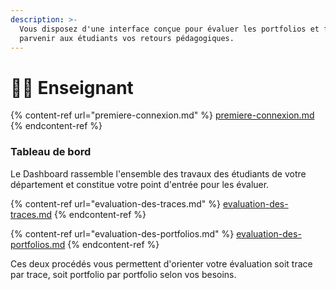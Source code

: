 ```yaml
---
description: >-
  Vous disposez d'une interface conçue pour évaluer les portfolios et faire
  parvenir aux étudiants vos retours pédagogiques.
---
```


# 🧑🏫 Enseignant

{% content-ref url="premiere-connexion.md" %}
[premiere-connexion.md](premiere-connexion.md)
{% endcontent-ref %}

### Tableau de bord

Le Dashboard rassemble l'ensemble des travaux des étudiants de votre département et constitue votre point d'entrée pour les évaluer.

{% content-ref url="evaluation-des-traces.md" %}
[evaluation-des-traces.md](evaluation-des-traces.md)
{% endcontent-ref %}

{% content-ref url="evaluation-des-portfolios.md" %}
[evaluation-des-portfolios.md](evaluation-des-portfolios.md)
{% endcontent-ref %}

Ces deux procédés vous permettent d'orienter votre évaluation soit trace par trace, soit portfolio par portfolio selon vos besoins.
